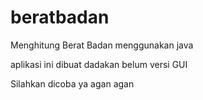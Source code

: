 # beratbadan
Menghitung Berat Badan menggunakan java

aplikasi ini dibuat dadakan belum versi GUI 


Silahkan dicoba ya agan agan
